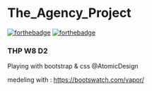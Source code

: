 # The_Agency_Project
[![forthebadge](https://forthebadge.com/images/badges/powered-by-electricity.svg)](https://forthebadge.com)
[![forthebadge](https://forthebadge.com/images/badges/ctrl-c-ctrl-v.svg)](https://forthebadge.com)


### THP W8 D2

Playing with bootstrap & css @AtomicDesign

medeling with : https://bootswatch.com/vapor/
